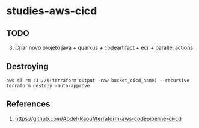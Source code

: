 # studies-aws-cicd


## TODO
3. Criar novo projeto java + quarkus + codeartifact  + ecr + parallel actions

## Destroying

```shell
aws s3 rm s3://$(terraform output -raw bucket_cicd_name) --recursive 
terraform destroy -auto-approve
```

## References
1. https://github.com/Abdel-Raouf/terraform-aws-codepipeline-ci-cd

